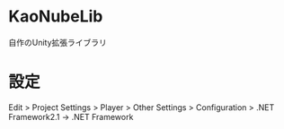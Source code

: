 # KaoNubeLib
自作のUnity拡張ライブラリ

# 設定
Edit > Project Settings > Player > Other Settings > Configuration > .NET Framework2.1 -> .NET Framework